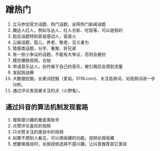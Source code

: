 # 蹭热门

1. 立马参加官方话题、热门话题、全网热门新闻话题
2. 蹭达人红人，例如与达人、红人合影、吃饭等，可以是假的
3. 励志话题特别容易感动人，容易火
4. 公益话题，孤儿、养老、敬老、见义勇为
5. 情感类话题，分手、重聚、好兄弟
6. 有一些小争议的话题，不能有大争议，否则会被封
7. 模仿爆款视频，合拍
8. 申请音乐达人，创作属于自己的音乐，被引用后会得到流量
9. 发起挑战赛
10. 大数据挖掘，长尾词挖掘（爱站，5118.com)、关注高频词，对高频词进一步分析。
11. 通过评论发现被关注的点（火野兔）。

## 通过抖音的算法机制发现套路

1. 搜索感兴趣的垂直类账号
2. 点赞评论喜欢的视频
3. 只点赞关注的类目中的视频
4. 如果不想别人看见，可以用收藏的功能，视频长按收藏
5. 想要换类目时，长按视频选择不感兴趣，让抖音推荐其它类目
